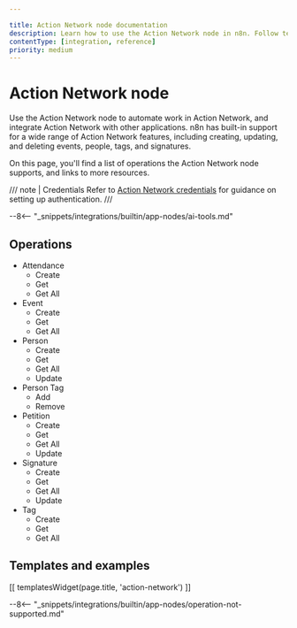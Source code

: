 ```yaml
---

title: Action Network node documentation
description: Learn how to use the Action Network node in n8n. Follow technical documentation to integrate Action Network node into your workflows.
contentType: [integration, reference]
priority: medium
---
```


# Action Network node

Use the Action Network node to automate work in Action Network, and integrate Action Network with other applications. n8n has built-in support for a wide range of Action Network features, including creating, updating, and deleting events, people, tags, and signatures. 

On this page, you'll find a list of operations the Action Network node supports, and links to more resources.

/// note | Credentials
Refer to [Action Network credentials](/integrations/builtin/credentials/actionnetwork.md) for guidance on setting up authentication. 
///

--8<-- "_snippets/integrations/builtin/app-nodes/ai-tools.md"

## Operations

* Attendance
    * Create
    * Get
    * Get All
* Event
    * Create
    * Get
    * Get All
* Person
    * Create
    * Get
    * Get All
    * Update
* Person Tag
    * Add
    * Remove
* Petition
    * Create
    * Get
    * Get All
    * Update
* Signature
    * Create
    * Get
    * Get All
    * Update
* Tag
    * Create
    * Get
    * Get All

## Templates and examples

<!-- see https://www.notion.so/n8n/Pull-in-templates-for-the-integrations-pages-37c716837b804d30a33b47475f6e3780 -->
[[ templatesWidget(page.title, 'action-network') ]]

--8<-- "_snippets/integrations/builtin/app-nodes/operation-not-supported.md"

